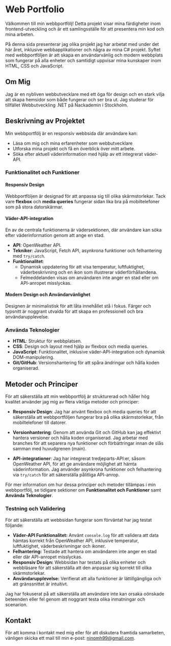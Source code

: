 # Web Portfolio

Välkommen till min webbportfölj! Detta projekt visar mina färdigheter inom frontend-utveckling och är ett samlingsställe för att presentera min kod och mina arbeten. 

På denna sida presenterar jag olika projekt jag har arbetat med under det här året, inklusive webbapplikationer och några av mina C# projekt. Syftet med webbportföljen är att skapa en användarvänlig och modern webbplats som fungerar på alla enheter och samtidigt uppvisar mina kunskaper inom HTML, CSS och JavaScript.

## Om Mig
Jag är en nybliven webbutvecklare med ett öga för design och en stark vilja att skapa hemsidor som både fungerar och ser bra ut. Jag studerar för tillfället Webbutveckling .NET på Nackademin i Stockholm.

## Beskrivning av Projektet
Min webbportfölj är en responsiv webbsida där användare kan:

- Läsa om mig och mina erfarenheter som webbutvecklare
- Utforska mina projekt och få en överblick över mitt arbete.
- Söka efter aktuell väderinformation med hjälp av ett integrerat väder-API.

### Funktionalitet och Funktioner

#### Responsiv Design
Webbportföljen är designad för att anpassa sig till olika skärmstorlekar. Tack vare **flexbox** och **media queries** fungerar sidan lika bra på mobiltelefoner som på stora datorskärmar.

#### Väder-API-integration
En av de centrala funktionerna är vädersektionen, där användare kan söka efter väderinformation genom att ange en stad.

- **API**: OpenWeather API.  
- **Tekniker**: JavaScript, Fetch API, asynkrona funktioner och felhantering med `try/catch`.  
- **Funktionalitet**:  
  - Dynamisk uppdatering för att visa temperatur, luftfuktighet, väderbeskrivning och en ikon som illustrerar väderförhållandena.  
  - Felmeddelanden visas om användaren inte anger en stad eller om API-anropet misslyckas.  

#### Modern Design och Användarvänlighet
Designen är minimalistisk för att låta innehållet stå i fokus. Färger och typsnitt är noggrant utvalda för att skapa en professionell och bra användarupplevelse.

### Använda Teknologier
- **HTML**: Struktur för webbplatsen.  
- **CSS**: Design och layout med hjälp av flexbox och media queries.  
- **JavaScript**: Funktionalitet, inklusive väder-API-integration och dynamisk DOM-manipulering.  
- **Git/GitHub**: Versionshantering för att spåra ändringar och hålla koden organiserad.  


## Metoder och Principer  

För att säkerställa att min webbportfölj är strukturerad och håller hög kvalitet använder jag mig av flera viktiga metoder och principer:  

- **Responsiv Design**: Jag har använt flexbox och media queries för att säkerställa att webbportföljen fungerar bra på olika skärmstorlekar, från mobiltelefoner till datorer.
  
- **Versionhantering**: Genom att använda Git och GitHub kan jag effektivt hantera versioner och hålla koden organiserad. Jag arbetar med branches för att separera nya funktioner och förbättringar innan de slås samman med huvudgrenen (main).  

- **API-integrationer**: Jag har integrerat tredjeparts-API:er, såsom OpenWeather API, för att ge användare möjlighet att hämta väderinformation. Jag använder asynkrona funktioner och felhantering via `try/catch` för att säkerställa pålitliga API-anrop.  

För mer information om hur dessa principer och metoder tillämpas i min webbportfölj, se tidigare sektioner om **Funktionalitet och Funktioner** samt **Använda Teknologier**.

### Testning och Validering  
För att säkerställa att webbsidan fungerar som förväntat har jag testat följande:  

- **Väder-API Funktionalitet:** Använt `console.log` för att validera att data hämtas korrekt från OpenWeather API, inklusive temperatur, luftfuktighet, väderbeskrivningar och ikoner.  
- **Felhantering:**  Testade att hantera om användaren inte anger en stad eller där API-anropet misslyckas. 
- **Responsiv Design:** Webbsidan har testats på olika enheter och webbläsare för att säkerställa att den anpassar sig korrekt till olika skärmstorlekar.  
- **Användarupplevelse:** Verifierat att alla funktioner är lättillgängliga och att gränssnittet är intuitivt.  

Jag har fokuserat på att säkerställa att användare inte kan orsaka oönskade beteenden eller fel genom att noggrant testa olika inmatningar och scenarion.

 

## Kontakt
För att komma i kontakt med mig eller för att diskutera framtida samarbeten, vänligen skicka ett mail till min e-post: [ninomh99@gmail.com](mailto:ninomh99@gmail.com).
